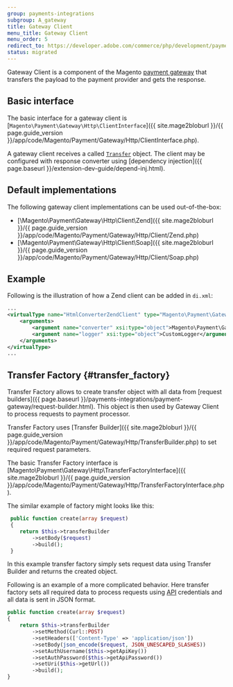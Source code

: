 ```yaml
---
group: payments-integrations
subgroup: A_gateway
title: Gateway Client
menu_title: Gateway Client
menu_order: 5
redirect_to: https://developer.adobe.com/commerce/php/development/payments-integrations/payment-gateway/gateway-client/
status: migrated
---
```


Gateway Client is a component of the Magento [payment gateway](https://glossary.magento.com/payment-gateway) that transfers the payload to the payment provider and gets the response.

## Basic interface

The basic interface for a gateway client is [`Magento\Payment\Gateway\Http\ClientInterface`]({{ site.mage2bloburl }}/{{ page.guide_version }}/app/code/Magento/Payment/Gateway/Http/ClientInterface.php).

A gateway client receives a called [`Transfer`](#transfer_factory) object. The client may be configured with response converter using [dependency injection]({{ page.baseurl }}/extension-dev-guide/depend-inj.html).

## Default implementations

The following gateway client implementations can be used out-of-the-box:

*  [\Magento\Payment\Gateway\Http\Client\Zend]({{ site.mage2bloburl }}/{{ page.guide_version }}/app/code/Magento/Payment/Gateway/Http/Client/Zend.php)
*  [\Magento\Payment\Gateway\Http\Client\Soap]({{ site.mage2bloburl }}/{{ page.guide_version }}/app/code/Magento/Payment/Gateway/Http/Client/Soap.php)

## Example

Following is the illustration of how a Zend client can be added in `di.xml`:

```xml
...
<virtualType name="HtmlConverterZendClient" type="Magento\Payment\Gateway\Http\Client\Zend">
    <arguments>
        <argument name="converter" xsi:type="object">Magento\Payment\Gateway\Http\Converter\HtmlFormConverter</argument>
        <argument name="logger" xsi:type="object">CustomLogger</argument>
    </arguments>
</virtualType>
...
```

## Transfer Factory {#transfer_factory}

Transfer Factory allows to create transfer object with all data from [request builders]({{ page.baseurl }}/payments-integrations/payment-gateway/request-builder.html). This object is then used by Gateway Client to process requests to payment processor.

Transfer Factory uses [Transfer Builder]({{ site.mage2bloburl }}/{{ page.guide_version }}/app/code/Magento/Payment/Gateway/Http/TransferBuilder.php) to set required request parameters.

The basic Transfer Factory interface is [Magento\Payment\Gateway\Http\TransferFactoryInterface]({{ site.mage2bloburl }}/{{ page.guide_version }}/app/code/Magento/Payment/Gateway/Http/TransferFactoryInterface.php).

The similar example of factory might looks like this:

```php
 public function create(array $request)
 {
    return $this->transferBuilder
        ->setBody($request)
        ->build();
 }
```

In this example transfer factory simply sets request data using Transfer Builder and returns the created object.

Following is an example of a more complicated behavior. Here transfer factory sets all required data to process requests using [API](https://glossary.magento.com/api) credentials and all data is sent in JSON format.

```php
public function create(array $request)
{
    return $this->transferBuilder
        ->setMethod(Curl::POST)
        ->setHeaders(['Content-Type' => 'application/json'])
        ->setBody(json_encode($request, JSON_UNESCAPED_SLASHES))
        ->setAuthUsername($this->getApiKey())
        ->setAuthPassword($this->getApiPassword())
        ->setUri($this->getUrl())
        ->build();
}
```